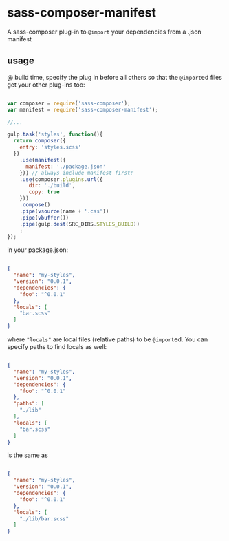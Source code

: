 # sass-composer-manifest

A sass-composer plug-in to `@import` your dependencies from a .json manifest

## usage

@ build time, specify the plug in before all others so that the `@import`ed files get your other plug-ins too:

```js

var composer = require('sass-composer');
var manifest = require('sass-composer-manifest');

//...

gulp.task('styles', function(){
  return composer({
    entry: 'styles.scss'
  })
    .use(manifest({
      manifest: './package.json'
    })) // always include manifest first!
    .use(composer.plugins.url({
       dir: './build',
       copy: true
    }))
    .compose()
    .pipe(vsource(name + '.css'))
    .pipe(vbuffer())
    .pipe(gulp.dest(SRC_DIRS.STYLES_BUILD))
    ;
});

```

in your package.json:

```json

{
  "name": "my-styles",
  "version": "0.0.1",
  "dependencies": {
    "foo": "^0.0.1"
  },
  "locals": [
    "bar.scss"
  ]
}

```

where `"locals"` are local files (relative paths) to be `@import`ed. You can specify paths to find locals as well:

```json

{
  "name": "my-styles",
  "version": "0.0.1",
  "dependencies": {
    "foo": "^0.0.1"
  },
  "paths": [
    "./lib"
  ],
  "locals": [
    "bar.scss"
  ]
}

```

is the same as

```json

{
  "name": "my-styles",
  "version": "0.0.1",
  "dependencies": {
    "foo": "^0.0.1"
  },
  "locals": [
    "./lib/bar.scss"
  ]
}

```